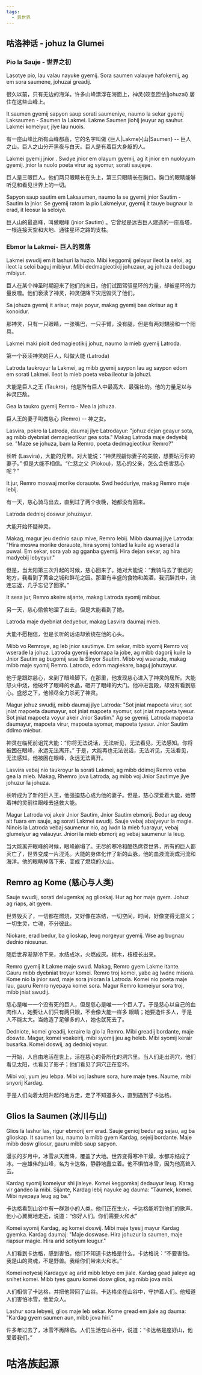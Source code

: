 ```yaml
---
tags:
  - 异世界
---
```


## 咕洛神话 -  johuz la Glumei

###  Pio la Sauje  - 世界之初

Lasotye pio, lau valau nayuke gyemij. Sora saumen valauye hafokemij, ag em sora saumene, johuzai greadij. 

很久以前，只有无边的海洋。许多山峰漂浮在海面上，神灵{皎忽匝依|johuzai} 居住在这些山峰上。

It saumen gyemij sapyon saup sorati saumeniye, naumo la sekar gyemij Laksaumen -  Saumen la Lakmei.  Lakme Saumen jiohij jeuyur ag sauhur. Lakmei komeiyur, jlye lau nuois. 

有一座山峰比所有山峰都高，它的名字叫做 {巨人|Lakme}{山|Saumen} -- 巨人之山。巨人之山分开黑夜与白天。巨人是有着巨大身躯的人。 

Lakmei gyemij  jnior .  Swdye jnior em olayum gyemij, ag it jnior em nuoloyum gyemij.  jnior la nuolo poeta virur ag syomur, sorati saujeye.

巨人是三眼巨人。他们两只眼睛长在头上，第三只眼睛长在胸口。胸口的眼睛能够听见和看见世界上的一切。

Sapyon saup sautim em Laksaumen, naumo la se gyemij jnior Sautim -  Sautim la jnior.  Se gyemij ratom la pio Lakmeiyur, gyemij it tauye bugnaur la erad, it leosur la seloiye.

巨人山的最高峰，叫做眼峰 (jnior Sautim) 。它曾经是远古巨人建造的一座高塔，一根连接天空和大地、通往星环之路的支柱。

###  Ebmor la  Lakmei- 巨人的陨落

Lakmei swudij em it lashuri la huzio.  Mibi keggomij geloyur ileot la seloi, ag ileot la seloi baguj mibiyur.  Mibi dedmagieotikij johuzaur, ag johuza dedbagu mibiyur.

巨人在某个神圣时期迎来了他们的末日。他们试图驾驭星环的力量，却被星环的力量反噬。他们亵渎了神灵，神灵便降下灾厄毁灭了他们。

Sa johuza gyemij it arisur, maje poyur, makag gyemij bae okrisur ag it konoidur.

那神灵，只有一只眼睛，一张嘴巴，一只手臂，没有腿，但是有两对翅膀和一个阳具。

Lakmei maki pioit dedmagieotikij johuz, naumo la mieb gyemij Latroda.

第一个亵渎神灵的巨人，叫做大能 (Latroda)

Latroda taukroyur la Lakmei, ag mibb gyemij saypon lau ag saypon edom em sorati Lakmei.  Ileot la mieb poeta veba ileotur la johuzi.

大能是巨人之王 (Taukro)，他是所有巨人中最高大、最强壮的。他的力量足以与神灵匹敌。

Gea la taukro gyemij Remro -  Mea la johuza.

巨人王的妻子叫做慈心 (Remro) -- 神之女。

Lasvira, pokro la Latroda, daumaj jlye Latrodayur: "johuz dejan geayur sota, ag mibb dyebniat demagieotikur gea sota."  Makag Latroda maje dedyebij se.  "Maze se johuza, bam la Remro, poeta dedmagieotikur Remro?"

长听 (Lasvira)，大能的兄弟，对大能说：“神灵觊觎你妻子的美貌，想要玷污你的妻子。”  但是大能不相信。“仁慈之父 (Piokou)，慈心的父亲，怎么会伤害慈心呢？”

It jur, Remro moswaj morike dorauote.  Swd hedduriye, makag Remro maje lebij.

有一天，慈心骑马出去，直到过了两个夜晚，她都没有回来。

Latroda dednioj doswur johuzayur.

大能开始怀疑神灵。

Makag, magur jeu dednio saup mive, Remro lebij.  Mibb daumaj jlye Latroda: "Hira moswa morike dorauote,  hira syomij tohtad la kuile ag wserad la puwal.  Em sekar,  sora yab ag gganba gyemij.  Hira dejan sekar, ag hira madyebij lebyeyur."

但是，当太阳第三次升起的时候，慈心回来了。她对大能说：“我骑马去了很远的地方，我看到了黄金之城和鲜花之园。那里有丰盛的食物和美酒，我沉醉其中，流连忘返，几乎忘记了回家。”

It sesa jur, Remro akeire sijante, makag Latroda syomij mibbur.

另一天，慈心偷偷地溜了出去，但是大能看到了她。

Latroda maje dyebniat dedyebur, makag Lasvira daumaj mieb.

大能不愿相信，但是长听的话语却萦绕在他的心头。

Mibb vo Remroye, ag leb jnior sautimye.  Em sekar, mibb syomij Remro voj wserade la johuz.  Latroda gyemij edomapa la jobe, ag mibb dagorij kuile la Jnior Sautim ag bugomij wse la Sinyor Sautim.  Mibb voj wserade, makag mibb maje syomij Remro.  Latroda, edom magiekare, baguj johuzayur.

他于是跟踪慈心，来到了眼峰脚下。在那里，他发现慈心进入了神灵的居所。大能怒火中烧，他破坏了眼峰的水晶，砸开了眼峰的大门。他冲进宫殿，却没有看到慈心。盛怒之下，他倾尽全力杀死了神灵。

Magur johuz swudij, mibb daumaj jlye Latroda: "Sot jniat mapoeta virur, sot jniat mapoeta daumayur, sot jniat mapoeta syomur, sot jniat mapoeta tyesur.  Sot jniat mapoeta voyur akeir Jnior Sautim."  Ag se gyemij.  Latroda mapoeta daumayur, mapoeta virur, mapoeta syomur, mapoeta tyesur.  Jnior Sautim ddimo miebur.

神灵在临死前诅咒大能：“你将无法说话，无法听见，无法看见，无法感知。你将被困在眼峰，永远无法离开。”  于是，大能再也无法说话，无法听见，无法看见，无法感知。他被困在眼峰，永远无法离开。

Lasvira vebaj nio taukroyur la sorati Lakmei, ag mibb ddimoj Remro veba gea la mieb.  Makag, Rhemro jova Latroda, ag mibb voj Jnior Sautimye jlye johuzur la johuza.

长听成为了新的巨人王，他强迫慈心成为他的妻子。但是，慈心深爱着大能，她带着神的灵前往眼峰去拯救大能。

Magur Latroda voj akeir Jnior Sautim, Jnior Sautim ebmorij.  Bedur ag deug ait fuara em sauje, ag sorati Lakmei swudij.  Sauje vebaj abajyeyur la magie.  Ninois la Latroda vebaj saumenur nio, ag lwdn la mieb fuarayur, vebaj glumeiyur ag valauyur.  Jniori la mieb ebmorij ag vebaj saumenur la leug.

当大能离开眼峰的时候，眼峰崩塌了。无尽的寒冷和酷热席卷世界，所有的巨人都灭亡了，世界变成一片混沌。大能的身体化作了新的山脉，他的血液流淌成河流和海洋。他的眼睛掉落下来，变成了燃烧的火山。

## Remro ag Kome (慈心与人类)

Sauje swudij, sorati delugemkaj ag glioskaj. Hur ag hor maje gyem. Johuz ag riaps, ait gyem.

世界毁灭了，一切都在燃烧，又好像在冻结，一切空间，时间，好像变得无意义；一切生灵，亡魂，不分彼此。

Niokare, erad bedur, ba glioskap, leug norgeyur gyemij. Wse ag bugnau dednio niosunur.

随后世界渐渐冷下来，水结成冰，火燃成灰。树木，枝桠长出来。

Remro gyemij it Lakme maje swud. Makag, Remro gyem Lakme itante. Gauru mibb dyebniat troyur komei. Remro troj komei, yabe ag lwdne misora. Kome nio la jnior swd, maje sora jnioran la Latroda. Komei nio poeta maje lau, gauru Remro nyepaya komei sora. Magur Remro komeiyur sora troj, mibb jniat swudij.

慈心是唯一一个没有死的巨人，但是慈心是唯一一个巨人了。于是慈心以自己的血肉作人，她要让人们只有两只眼，不会像大能一样多 眼睛；她要造许多人，于是人不能太大。当她造了足够多的人，她也就死去了。

Dedniote, komei greadij, keraire la glo la Remro. Mibi greadij bordante, maje doswte. Magur, komei voakeirij, mibi syomij jeu ag heleb. Mibi syomij kerair busarka. Komei doswij, ag dednioj voyur.

一开始，人自由地活在世上，活在慈心的骨所化的洞穴里。当人们走出洞穴，他们看见太阳，也看见了影子；他们看见了洞穴正在变坏。

Mibi voj, yum jeu lebpa. Mibi voj lashure sora, hure maje tyes. Naume, mibi snyorij Kardag.

于是人们向着太阳升起的地方走，走了不知道多久，直到遇到了卡达格。

##  Glios la Saumen  (冰川与山)

Glios la lashur las, rigur ebmorij em erad. Sauje genioj bedur ag sejau, ag ba glioskap. It saumen lau, naumo la mibb gyem Kardag, sejeij bordante. Maje mibb dosw gliosur, gauru mibb saup sapyon. 

漫长的岁月中，冰雪从天而降，覆盖了大地。世界变得寒冷干燥，水都冻结成了冰。一座雄伟的山峰，名为卡达格，静静地矗立着。他不惧怕冰雪，因为他高耸入云。

Kardag syomij komeiyur shi jialeye. Komei keggomkaj dedauyur leug. Karag vir gandeo la mibi. Sijante, Kardag lebij nayuke ag dauma: "Taumek, komei. Mibi nyepaya leug ag ba."

卡达格看到山谷中有一群渺小的人类。他们正在生火，卡达格能听到他们的歌声。他小心翼翼地走近，说道：“你好人们。你们需要火和水”

Komei syomij Kardag, ag komei doswij. Mibi maje tyesij mayur Kardag gyemka. Kardag daumaj: "Maje doswase. Hira johuzur la saumen, maje riapsur magie. Hira arid sotiyum leugur."

人们看到卡达格，感到害怕。他们不知道卡达格是什么。卡达格说：“不要害怕。我是山的灵魂，不是野兽。我给你们带来火和水。”

Komei notyesij Kardagye ag arid mibb lebye em jiale. Kardag gead jialeye ag snihet komei. Mibb tyes gauru komei dosw glios, ag mibb jova mibi. 

人们相信了卡达格，并把他带回了山谷。卡达格坐在山谷中，守护着人们。他知道人们害怕冰雪，他爱众人。

Lashur sora lebyeij, glios maje leb sekar. Kome gread em jiale ag dauma: "Kardag gyem saumen aun, mibb jova hiri."

许多年过去了，冰雪不再降临。人们生活在山谷中，说道：“卡达格是座好山，他爱着我们。” 

#  咕洛族起源

